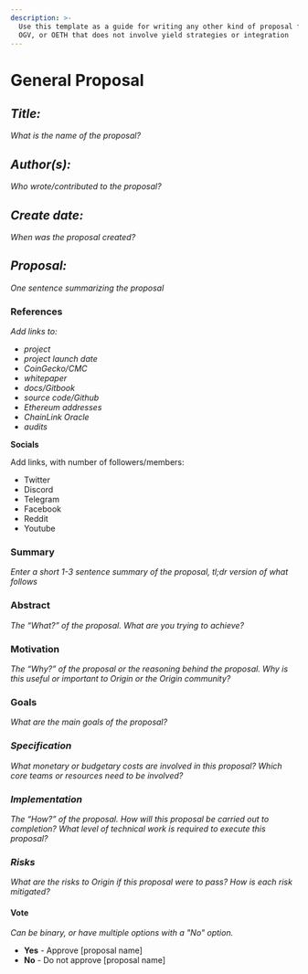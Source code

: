 ```yaml
---
description: >-
  Use this template as a guide for writing any other kind of proposal for OUSD,
  OGV, or OETH that does not involve yield strategies or integration
---
```


# General Proposal

## _**Title:**_

_What is the name of the proposal?_

## _**Author(s):**_

_Who wrote/contributed to the proposal?_

## _**Create date:**_

_When was the proposal created?_

## _**Proposal:**_

_One sentence summarizing the proposal_

### **References**

_Add links to:_

* _project_
* _project launch date_
* _CoinGecko/CMC_
* _whitepaper_
* _docs/Gitbook_
* _source code/Github_
* _Ethereum addresses_
* _ChainLink Oracle_
* _audits_

**Socials**

Add links, with number of followers/members:

* Twitter
* Discord
* Telegram
* Facebook
* Reddit
* Youtube

### Summary

_Enter a short 1-3 sentence summary of the proposal, tl;dr version of what follows_

### Abstract

_The “What?” of the proposal. What are you trying to achieve?_

### Motivation

_The “Why?” of the proposal or the reasoning behind the proposal. Why is this useful or important to Origin or the Origin community?_

### Goals

_What are the main goals of the proposal?_

### _Specification_

_What monetary or budgetary costs are involved in this proposal? Which core teams or resources need to be involved?_

### _Implementation_

_The “How?” of the proposal. How will this proposal be carried out to completion? What level of technical work is required to execute this proposal?_

### _Risks_

_What are the risks to Origin if this proposal were to pass? How is each risk mitigated?_

#### Vote

_Can be binary, or have multiple options with a "No" option._

* **Yes** - Approve \[proposal name]
* **No** - Do not approve \[proposal name]

